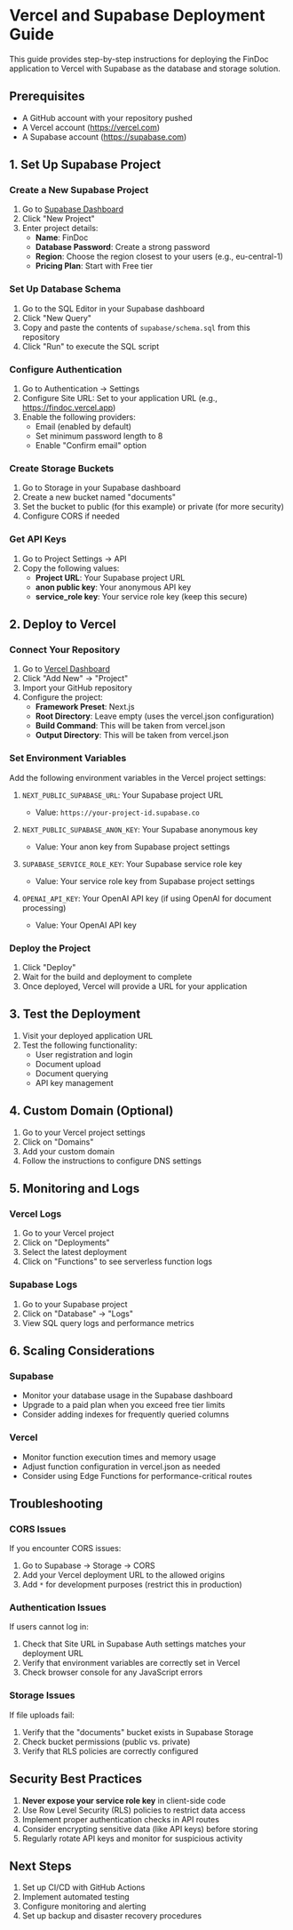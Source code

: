 # Vercel and Supabase Deployment Guide

This guide provides step-by-step instructions for deploying the FinDoc application to Vercel with Supabase as the database and storage solution.

## Prerequisites

- A GitHub account with your repository pushed
- A Vercel account (https://vercel.com)
- A Supabase account (https://supabase.com)

## 1. Set Up Supabase Project

### Create a New Supabase Project

1. Go to [Supabase Dashboard](https://app.supabase.io/)
2. Click "New Project"
3. Enter project details:
   - **Name**: FinDoc
   - **Database Password**: Create a strong password
   - **Region**: Choose the region closest to your users (e.g., eu-central-1)
   - **Pricing Plan**: Start with Free tier

### Set Up Database Schema

1. Go to the SQL Editor in your Supabase dashboard
2. Click "New Query"
3. Copy and paste the contents of `supabase/schema.sql` from this repository
4. Click "Run" to execute the SQL script

### Configure Authentication

1. Go to Authentication → Settings
2. Configure Site URL: Set to your application URL (e.g., https://findoc.vercel.app)
3. Enable the following providers:
   - Email (enabled by default)
   - Set minimum password length to 8
   - Enable "Confirm email" option

### Create Storage Buckets

1. Go to Storage in your Supabase dashboard
2. Create a new bucket named "documents"
3. Set the bucket to public (for this example) or private (for more security)
4. Configure CORS if needed

### Get API Keys

1. Go to Project Settings → API
2. Copy the following values:
   - **Project URL**: Your Supabase project URL
   - **anon public key**: Your anonymous API key
   - **service_role key**: Your service role key (keep this secure)

## 2. Deploy to Vercel

### Connect Your Repository

1. Go to [Vercel Dashboard](https://vercel.com/dashboard)
2. Click "Add New" → "Project"
3. Import your GitHub repository
4. Configure the project:
   - **Framework Preset**: Next.js
   - **Root Directory**: Leave empty (uses the vercel.json configuration)
   - **Build Command**: This will be taken from vercel.json
   - **Output Directory**: This will be taken from vercel.json

### Set Environment Variables

Add the following environment variables in the Vercel project settings:

1. `NEXT_PUBLIC_SUPABASE_URL`: Your Supabase project URL
   - Value: `https://your-project-id.supabase.co`

2. `NEXT_PUBLIC_SUPABASE_ANON_KEY`: Your Supabase anonymous key
   - Value: Your anon key from Supabase project settings

3. `SUPABASE_SERVICE_ROLE_KEY`: Your Supabase service role key
   - Value: Your service role key from Supabase project settings

4. `OPENAI_API_KEY`: Your OpenAI API key (if using OpenAI for document processing)
   - Value: Your OpenAI API key

### Deploy the Project

1. Click "Deploy"
2. Wait for the build and deployment to complete
3. Once deployed, Vercel will provide a URL for your application

## 3. Test the Deployment

1. Visit your deployed application URL
2. Test the following functionality:
   - User registration and login
   - Document upload
   - Document querying
   - API key management

## 4. Custom Domain (Optional)

1. Go to your Vercel project settings
2. Click on "Domains"
3. Add your custom domain
4. Follow the instructions to configure DNS settings

## 5. Monitoring and Logs

### Vercel Logs

1. Go to your Vercel project
2. Click on "Deployments"
3. Select the latest deployment
4. Click on "Functions" to see serverless function logs

### Supabase Logs

1. Go to your Supabase project
2. Click on "Database" → "Logs"
3. View SQL query logs and performance metrics

## 6. Scaling Considerations

### Supabase

- Monitor your database usage in the Supabase dashboard
- Upgrade to a paid plan when you exceed free tier limits
- Consider adding indexes for frequently queried columns

### Vercel

- Monitor function execution times and memory usage
- Adjust function configuration in vercel.json as needed
- Consider using Edge Functions for performance-critical routes

## Troubleshooting

### CORS Issues

If you encounter CORS issues:

1. Go to Supabase → Storage → CORS
2. Add your Vercel deployment URL to the allowed origins
3. Add `*` for development purposes (restrict this in production)

### Authentication Issues

If users cannot log in:

1. Check that Site URL in Supabase Auth settings matches your deployment URL
2. Verify that environment variables are correctly set in Vercel
3. Check browser console for any JavaScript errors

### Storage Issues

If file uploads fail:

1. Verify that the "documents" bucket exists in Supabase Storage
2. Check bucket permissions (public vs. private)
3. Verify that RLS policies are correctly configured

## Security Best Practices

1. **Never expose your service role key** in client-side code
2. Use Row Level Security (RLS) policies to restrict data access
3. Implement proper authentication checks in API routes
4. Consider encrypting sensitive data (like API keys) before storing
5. Regularly rotate API keys and monitor for suspicious activity

## Next Steps

1. Set up CI/CD with GitHub Actions
2. Implement automated testing
3. Configure monitoring and alerting
4. Set up backup and disaster recovery procedures
